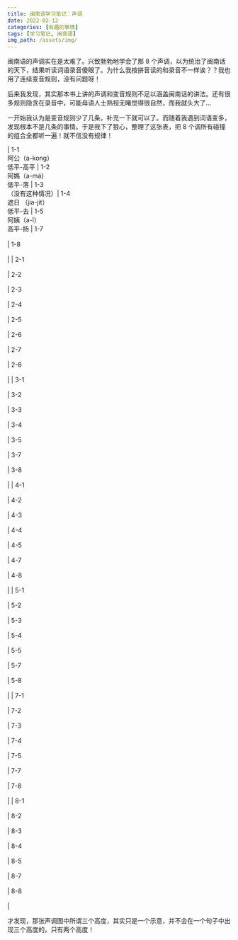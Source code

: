 ```yaml
---
title: 闽南语学习笔记：声调
date: 2022-02-12
categories: [有趣的事情]
tags: [学习笔记, 闽南语]
img_path: /assets/img/
---
```


闽南语的声调实在是太难了。兴致勃勃地学会了那 8 个声调，以为统治了闽南话的天下，结果听读词语录音傻眼了。为什么我按拼音读的和录音不一样诶？？我也用了连续变音规则，没有问题呀！

后来我发现，其实那本书上讲的声调和变音规则不足以涵盖闽南话的讲法。还有很多规则隐含在录音中，可能母语人士熟视无睹觉得很自然，而我就头大了… 

一开始我认为是变音规则少了几条，补充一下就可以了。而随着我遇到词语变多，发现根本不是几条的事情。于是我下了狠心，整理了这张表，把 8 个调所有碰撞的组合全都听一遍！就不信没有规律！

| 1-1 <br> 阿公（a-kong）<br> 低平-高平 | 1-2 <br> 阿媽（a-má) <br> 低平-落 | 1-3 <br>（没有这种情况）| 1-4 <br> 遮日 （jia-jit）<br> 低平-去 | 1-5 <br>阿姨（a-î） <br> 高平-扬 | 1-7 <br>    <br>   | 1-8<br>    <br>   |
| 2-1<br>    <br>   | 2-2<br>    <br>   | 2-3<br>    <br>   | 2-4<br>    <br>   | 2-5<br>    <br>   | 2-6<br>    <br>   | 2-7<br>    <br>   | 2-8<br>    <br>   | 
| 3-1<br>    <br>   | 3-2<br>    <br>   | 3-3<br>    <br>   | 3-4<br>    <br>   | 3-5<br>    <br>   | 3-7<br>    <br>   | 3-8<br>    <br>   |
| 4-1<br>    <br>   | 4-2<br>    <br>   | 4-3<br>    <br>   | 4-4<br>    <br>   | 4-5<br>    <br>   | 4-7<br>    <br>   | 4-8<br>    <br>   |
| 5-1<br>    <br>   | 5-2<br>    <br>   | 5-3<br>    <br>   | 5-4<br>    <br>   | 5-5<br>    <br>   | 5-7<br>    <br>   | 5-8<br>    <br>   |
| 7-1<br>    <br>   | 7-2<br>    <br>   | 7-3<br>    <br>   | 7-4<br>    <br>   | 7-5<br>    <br>   | 7-7<br>    <br>   | 7-8<br>    <br>   |
| 8-1<br>    <br>   | 8-2<br>    <br>   | 8-3<br>    <br>   | 8-4<br>    <br>   | 8-5<br>    <br>   | 8-7<br>    <br>   | 8-8<br>    <br>   |



才发现，那张声调图中所谓三个高度，其实只是一个示意，并不会在一个句子中出现三个高度的。只有两个高度！
